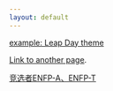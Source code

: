 ```yaml
---
layout: default
---
```


[example: Leap Day theme](https://pages-themes.github.io/leap-day/)

[Link to another page](./docs/another-page.html).

[竞选者ENFP-A、ENFP-T](./docs/竞选者ENFP-A、ENFP-T.md)

